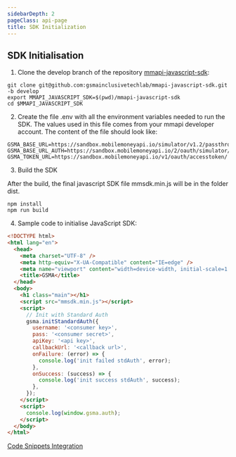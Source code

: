 ```yaml
---
sidebarDepth: 2
pageClass: api-page
title: SDK Initialization
---
```


## SDK Initialisation

1. Clone the develop branch of the repository <a href="https://github.com/gsmainclusivetechlab/mmapi-javascript-sdk" target="_blank">mmapi-javascript-sdk</a>:

```shell
git clone git@github.com:gsmainclusivetechlab/mmapi-javascript-sdk.git -b develop
export MMAPI_JAVASCRIPT_SDK=$(pwd)/mmapi-javascript-sdk
cd $MMAPI_JAVASCRIPT_SDK
```

2. Create the file <span class="highlight">.env</span> with all the environment variables needed to run the SDK. The values used in this
file comes from your mmapi developer account. The content of the file should look like:

```shell
GSMA_BASE_URL=https://sandbox.mobilemoneyapi.io/simulator/v1.2/passthrough/mm/
GSMA_BASE_URL_AUTH=https://sandbox.mobilemoneyapi.io/2/oauth/simulator/v1.2/mm/
GSMA_TOKEN_URL=https://sandbox.mobilemoneyapi.io/v1/oauth/accesstoken/
```

3. Build the SDK

After the build, the final javascript SDK file <span class="highlight">mmsdk.min.js</span> will be in the folder <span class="highlight">dist</span>.

```shell
npm install
npm run build
```

4. Sample code to initialise JavaScript SDK:

```html
<!DOCTYPE html>
<html lang="en">
  <head>
    <meta charset="UTF-8" />
    <meta http-equiv="X-UA-Compatible" content="IE=edge" />
    <meta name="viewport" content="width=device-width, initial-scale=1.0" />
    <title>GSMA</title>
  </head>
  <body>
    <h1 class="main"></h1>
    <script src="mmsdk.min.js"></script>
    <script>
      // Init with Standard Auth
      gsma.initStandardAuth({
        username: '<consumer key>',
        pass: '<consumer secret>',
        apiKey: '<api key>',
        callbackUrl: '<callback url>',
        onFailure: (error) => {
          console.log('init failed stdAuth', error);
        },
        onSuccess: (success) => {
          console.log('init success stdAuth', success);
        },
      });
    </script>
    <script>
      console.log(window.gsma.auth);
    </script>
  </body>
</html>
```

<a href="https://www.notion.so/Code-Snippets-Integration-b5a4cba3838e4ed881befd900694b6f2" target="_blank">Code Snippets Integration</a>

<script>
  setTimeout(() => {
    const codeBlocks = Array.from(document.querySelectorAll('.extra-class'));
  
    codeBlocks.forEach(element => {
      const preElement = element.querySelector('pre');

      const div = document.createElement('div');
      div.classList.add('pre-wrapper');
      div.appendChild(preElement);

      element.appendChild(div);
    });
  }, 0);
</script>